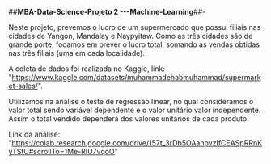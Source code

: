 ##**MBA-Data-Science-Projeto 2 ---Machine-Learning**##-

Neste projeto, prevemos o lucro de um supermercado que possui filiais nas cidades de Yangon, Mandalay e Naypyitaw. 
Como as três cidades são de grande porte, focamos em prever o lucro total, somando as vendas obtidas nas três filiais (uma em cada localidade).

A coleta de dados foi realizada no Kaggle, link: "https://www.kaggle.com/datasets/muhammadehabmuhammad/supermarket-sales/". 

Utilizamos na análise o teste de regressão linear, no qual consideramos o valor total sendo variável dependente e o valor unitário valor independente. 
Assim o total vendido dependerá dos valores unitários de cada produto.

Link da análise: "https://colab.research.google.com/drive/157t_3rDb5OAahpvzIfCEASpRRnKyTStU#scrollTo=1Me-RIU7vqoO"
